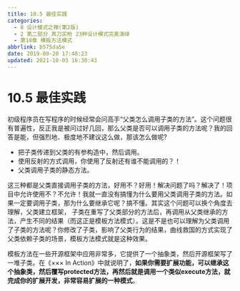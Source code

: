```yaml
---
title: 10.5 最佳实践
categories:
  - 8 设计模式之禅(第2版)
  - 2 第二部分 真刀实枪 23种设计模式完美演绎
  - 第10章 模板方法模式
abbrlink: b575da5e
date: 2019-09-20 17:40:23
updated: 2021-10-03 16:30:43
---
```

# 10.5 最佳实践
初级程序员在写程序的时候经常会问高手“父类怎么调用子类的方法”。这个问题很有普遍性，反正我是被问过好几回，那么父类是否可以调用子类的方法呢？我的回答是能，但强烈地、极度地不建议这么做，那该怎么做呢?
- 把子类传递到父类的有参构造中，然后调用。
- 使用反射的方式调用，你使用了反射还有谁不能调用的？！
- 父类调用子类的静态方法。

这三种都是父类直接调用子类的方法，好用不？好用！解决问题了吗？解决了！项目中允许使用不？不允许！我就一直没有搞懂为什么要用父类调用子类的方法。如果一定要调用子类，那为什么要继承它呢？搞不懂。其实这个问题可以换个角度去理解，父类建立框架， 子类在重写了父类部分的方法后，再调用从父类继承的方法，产生不同的结果（而这正是模板方法模式）。这是不是也可以理解为父类调用了子类的方法呢？你修改了子类，影响了父类行为的结果，曲线救国的方式实现了父类依赖子类的场景，模板方法模式就是这种效果。

模板方法在一些开源框架中应用非常多，它提供了一个抽象类，然后开源框架写了一堆子类。在《××× In Action》中就说明了，**如果你需要扩展功能，可以继承这个抽象类，然后覆写protected方法，再然后就是调用一个类似execute方法，就完成你的扩展开发，非常容易扩展的一种模式**。

